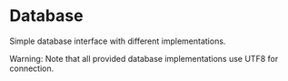# Database
Simple database interface with different implementations.

Warning: Note that all provided database implementations use UTF8 for connection. 
